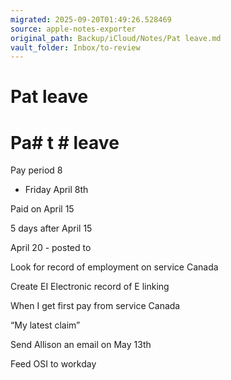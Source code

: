 ```yaml
---
migrated: 2025-09-20T01:49:26.528469
source: apple-notes-exporter
original_path: Backup/iCloud/Notes/Pat leave.md
vault_folder: Inbox/to-review
---
```

# Pat leave

# Pa# t # leave

Pay period 8

- Friday April 8th

Paid on April 15

5 days after April 15

April 20 - posted to 

Look for record of employment on service Canada 

Create EI
Electronic record of E linking

When I get first pay from service Canada 

“My latest claim” 

Send Allison an email on May 13th

Feed OSI to workday 

